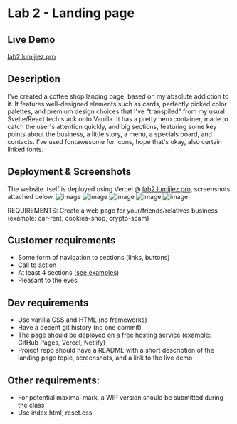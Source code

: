 # Lab 2 - Landing page

## Live Demo
[lab2.lumijiez.pro](https://lab2.lumijiez.pro)

## Description
I've created a coffee shop landing page, based on my absolute addiction to it. It features well-designed elements such as cards, perfectly picked color palettes, and premium design choices that I've "transpiled" from my usual Svelte/React tech stack onto Vanilla.
It has a pretty hero container, made to catch the user's attention quickly, and big sections, featuring some key points about the business, a little story, a menu, a specials board, and contacts. I've used fontawesome for icons, hope that's okay, also certain linked fonts.

## Deployment & Screenshots
The website itself is deployed using Vercel @ [lab2.lumijiez.pro](https://lab2.lumijiez.pro), screenshots attached below.
![image](https://github.com/user-attachments/assets/b4f5ecb6-de53-4761-8299-bab51fc82f93)
![image](https://github.com/user-attachments/assets/238ca354-233f-4cf2-9701-8d589923d58e)
![image](https://github.com/user-attachments/assets/e32ec0a7-4ed7-48e6-a857-e44669a2d4c7)
![image](https://github.com/user-attachments/assets/1ca190b3-eb6a-4139-9308-201d05cdf7a8)
![image](https://github.com/user-attachments/assets/689cd124-d947-4f43-92a3-6881b2eefeca)


REQUIREMENTS:
Create a web page for your/friends/relatives business (example: car-rent, cookies-shop, crypto-scam)

## Customer requirements

- Some form of navigation to sections (links, buttons)
- Call to action
- At least 4 sections ([see examples](https://webflow.com/blog/high-converting-landing-page))
- Pleasant to the eyes

## Dev requirements

- Use vanilla CSS and HTML (no frameworks)
- Have a decent git history (no one commit)
- The page should be deployed on a free hosting service (example: GitHub Pages, Vercel, Netlify)
- Project repo should have a README with a short description of the landing page topic, screenshots, and a link to the live demo

## Other requirements:

- For potential maximal mark, a WIP version should be submitted during the class
- Use index.html, reset.css
